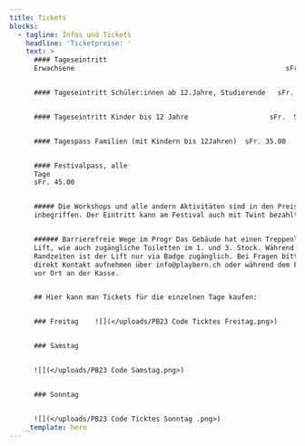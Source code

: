 ```yaml
---
title: Tickets
blocks:
  - tagline: Infos und Tickets
    headline: 'Ticketpreise: '
    text: >
      #### Tageseintritt
      Erwachsene                                                    sFr. 20.00


      #### Tageseintritt Schüler:innen ab 12.Jahre, Studierende   sFr. 15.00


      #### Tageseintritt Kinder bis 12 Jahre                    sFr.  5.00


      #### Tagespass Familien (mit Kindern bis 12Jahren)  sFr. 35.00


      #### Festivalpass, alle
      Tage                                                                       
      sFr. 45.00


      ##### Die Workshops und alle andern Aktivitäten sind in den Preisen
      inbegriffen. Der Eintritt kann am Festival auch mit Twint bezahlt werden.


      ###### Barrierefreie Wege im Progr Das Gebäude hat einen Treppenlift und
      Lift, wie auch zugängliche Toiletten im 1. und 3. Stock. Während
      Randzeiten ist der Lift nur via Badge zugänglich. Bei Fragen bitte mit uns
      direkt Kontakt aufnehmen über info@playbern.ch oder während dem Festival
      vor Ort an der Kasse.


      ## Hier kann man Tickets für die einzelnen Tage kaufen:


      ### Freitag    ![](</uploads/PB23 Code Ticktes Freitag.png>)


      ### Samstag


      ![](</uploads/PB23 Code Samstag.png>)


      ### Sonntag


      ![](</uploads/PB23 Code Ticktes Sonntag .png>)
    _template: hero
---
```



























